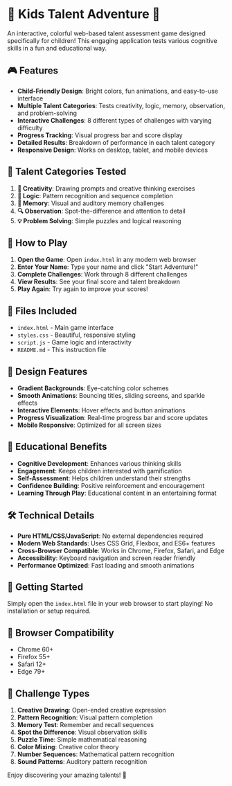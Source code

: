 # 🌟 Kids Talent Adventure 🌟

An interactive, colorful web-based talent assessment game designed specifically for children! This engaging application tests various cognitive skills in a fun and educational way.

## 🎮 Features

- **Child-Friendly Design**: Bright colors, fun animations, and easy-to-use interface
- **Multiple Talent Categories**: Tests creativity, logic, memory, observation, and problem-solving
- **Interactive Challenges**: 8 different types of challenges with varying difficulty
- **Progress Tracking**: Visual progress bar and score display
- **Detailed Results**: Breakdown of performance in each talent category
- **Responsive Design**: Works on desktop, tablet, and mobile devices

## 🎯 Talent Categories Tested

1. **🎨 Creativity**: Drawing prompts and creative thinking exercises
2. **🧩 Logic**: Pattern recognition and sequence completion
3. **🧠 Memory**: Visual and auditory memory challenges
4. **🔍 Observation**: Spot-the-difference and attention to detail
5. **💡 Problem Solving**: Simple puzzles and logical reasoning

## 🚀 How to Play

1. **Open the Game**: Open `index.html` in any modern web browser
2. **Enter Your Name**: Type your name and click "Start Adventure!"
3. **Complete Challenges**: Work through 8 different challenges
4. **View Results**: See your final score and talent breakdown
5. **Play Again**: Try again to improve your scores!

## 📁 Files Included

- `index.html` - Main game interface
- `styles.css` - Beautiful, responsive styling
- `script.js` - Game logic and interactivity
- `README.md` - This instruction file

## 🎨 Design Features

- **Gradient Backgrounds**: Eye-catching color schemes
- **Smooth Animations**: Bouncing titles, sliding screens, and sparkle effects
- **Interactive Elements**: Hover effects and button animations
- **Progress Visualization**: Real-time progress bar and score updates
- **Mobile Responsive**: Optimized for all screen sizes

## 🧠 Educational Benefits

- **Cognitive Development**: Enhances various thinking skills
- **Engagement**: Keeps children interested with gamification
- **Self-Assessment**: Helps children understand their strengths
- **Confidence Building**: Positive reinforcement and encouragement
- **Learning Through Play**: Educational content in an entertaining format

## 🛠️ Technical Details

- **Pure HTML/CSS/JavaScript**: No external dependencies required
- **Modern Web Standards**: Uses CSS Grid, Flexbox, and ES6+ features
- **Cross-Browser Compatible**: Works in Chrome, Firefox, Safari, and Edge
- **Accessibility**: Keyboard navigation and screen reader friendly
- **Performance Optimized**: Fast loading and smooth animations

## 🎉 Getting Started

Simply open the `index.html` file in your web browser to start playing! No installation or setup required.

## 📱 Browser Compatibility

- Chrome 60+
- Firefox 55+
- Safari 12+
- Edge 79+

## 🎯 Challenge Types

1. **Creative Drawing**: Open-ended creative expression
2. **Pattern Recognition**: Visual pattern completion
3. **Memory Test**: Remember and recall sequences
4. **Spot the Difference**: Visual observation skills
5. **Puzzle Time**: Simple mathematical reasoning
6. **Color Mixing**: Creative color theory
7. **Number Sequences**: Mathematical pattern recognition
8. **Sound Patterns**: Auditory pattern recognition

Enjoy discovering your amazing talents! 🌟 